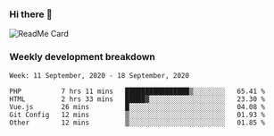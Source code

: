 ### Hi there 👋

<!--
**itzcy/itzcy** is a ✨ _special_ ✨ repository because its `README.md` (this file) appears on your GitHub profile.

Here are some ideas to get you started:

- 🔭 I’m currently working on ...
- 🌱 I’m currently learning ...
- 👯 I’m looking to collaborate on ...
- 🤔 I’m looking for help with ...
- 💬 Ask me about ...
- 📫 How to reach me: ...
- 😄 Pronouns: ...
- ⚡ Fun fact: ...
-->
![ReadMe Card](https://github-readme-stats.vercel.app/api?username=itzcy&show_icons=true&title_color=2d3198&icon_color=797cb8&text_color=24292e&bg_color=f6f8fa)

### Weekly development breakdown
<!--START_SECTION:waka-->
```text
Week: 11 September, 2020 - 18 September, 2020

PHP          7 hrs 11 mins   ████████████████▒░░░░░░░░   65.41 % 
HTML         2 hrs 33 mins   █████▓░░░░░░░░░░░░░░░░░░░   23.30 % 
Vue.js       26 mins         █░░░░░░░░░░░░░░░░░░░░░░░░   04.08 % 
Git Config   12 mins         ▒░░░░░░░░░░░░░░░░░░░░░░░░   01.93 % 
Other        12 mins         ▒░░░░░░░░░░░░░░░░░░░░░░░░   01.85 % 
```
<!--END_SECTION:waka-->
